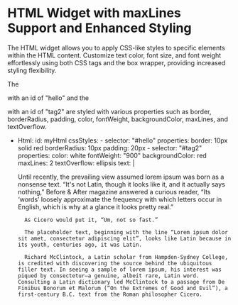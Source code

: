 # HTML Widget with maxLines Support and Enhanced Styling

The HTML widget allows you to apply CSS-like styles to specific elements within the HTML content. Customize text color, font size, and font weight effortlessly using both CSS tags and the box wrapper, providing increased styling flexibility. 

The <div> with an id of "hello" and the <p> with an id of "tag2" are styled with various properties such as border, borderRadius, padding, color, fontWeight, backgroundColor, maxLines, and textOverflow.

- Html:
    id: myHtml
    cssStyles:
        - selector: "#hello"
        properties:
            border: 10px solid red
            borderRadius: 10px
            padding: 20px
        - selector: "#tag2"
        properties:
            color: white
            fontWeight: "900"
            backgroundColor: red
            maxLines: 2
            textOverflow: ellipsis
    text: |
        <div id="hello">
        <p id="tag2">Until recently, the prevailing view assumed lorem ipsum was born as a nonsense text. “It's not Latin, though it looks like it, and it actually says nothing,” Before & After magazine answered a curious reader, “Its ‘words’ loosely approximate the frequency with which letters occur in English, which is why at a glance it looks pretty real.”</p>

        As Cicero would put it, “Um, not so fast.”

        The placeholder text, beginning with the line “Lorem ipsum dolor sit amet, consectetur adipiscing elit”, looks like Latin because in its youth, centuries ago, it was Latin.

        Richard McClintock, a Latin scholar from Hampden-Sydney College, is credited with discovering the source behind the ubiquitous filler text. In seeing a sample of lorem ipsum, his interest was piqued by consectetur—a genuine, albeit rare, Latin word. Consulting a Latin dictionary led McClintock to a passage from De Finibus Bonorum et Malorum (“On the Extremes of Good and Evil”), a first-century B.C. text from the Roman philosopher Cicero.
        